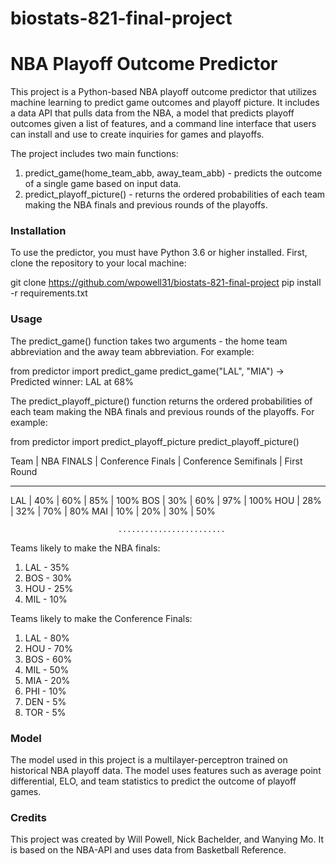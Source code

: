 # biostats-821-final-project

# NBA Playoff Outcome Predictor

This project is a Python-based NBA playoff outcome predictor that utilizes machine learning to predict game outcomes and playoff picture. It includes a data API that pulls data from the NBA, a model that predicts playoff outcomes given a list of features, and a command line interface that users can install and use to create inquiries for games and playoffs.

The project includes two main functions:

1. predict_game(home_team_abb, away_team_abb) - predicts the outcome of a single game based on input data.
2. predict_playoff_picture() - returns the ordered probabilities of each team making the NBA finals and previous rounds of the playoffs.

### Installation

To use the predictor, you must have Python 3.6 or higher installed. First, clone the repository to your local machine:

git clone https://github.com/wpowell31/biostats-821-final-project
pip install -r requirements.txt

### Usage

The predict_game() function takes two arguments - the home team abbreviation and the away team abbreviation. For example:

from predictor import predict_game
predict_game("LAL", "MIA") -> Predicted winner: LAL at 68%

The predict_playoff_picture() function returns the ordered probabilities of each team making the NBA finals and previous rounds of the playoffs. For example:

from predictor import predict_playoff_picture
predict_playoff_picture()

Team  |  NBA FINALS  |  Conference Finals  |  Conference Semifinals  |  First Round    
____________________________________________________________________________________
LAL   |      40%     |         60%         |           85%           |      100%
BOS   |      30%     |         60%         |           97%           |      100%
HOU   |      28%     |         32%         |           70%           |      80%
MAI   |      10%     |         20%         |           30%           |      50%

                            ........................

Teams likely to make the NBA finals:
1. LAL - 35%
2. BOS - 30%
3. HOU - 25%
4. MIL - 10%

Teams likely to make the Conference Finals:
1. LAL - 80%
2. HOU - 70%
3. BOS - 60%
4. MIL - 50%
5. MIA - 20%
6. PHI - 10%
7. DEN - 5%
8. TOR - 5%

### Model

The model used in this project is a multilayer-perceptron trained on historical NBA playoff data. The model uses features such as average point differential, ELO, and team statistics to predict the outcome of playoff games. 

### Credits

This project was created by Will Powell, Nick Bachelder, and Wanying Mo. It is based on the NBA-API and uses data from Basketball Reference.
